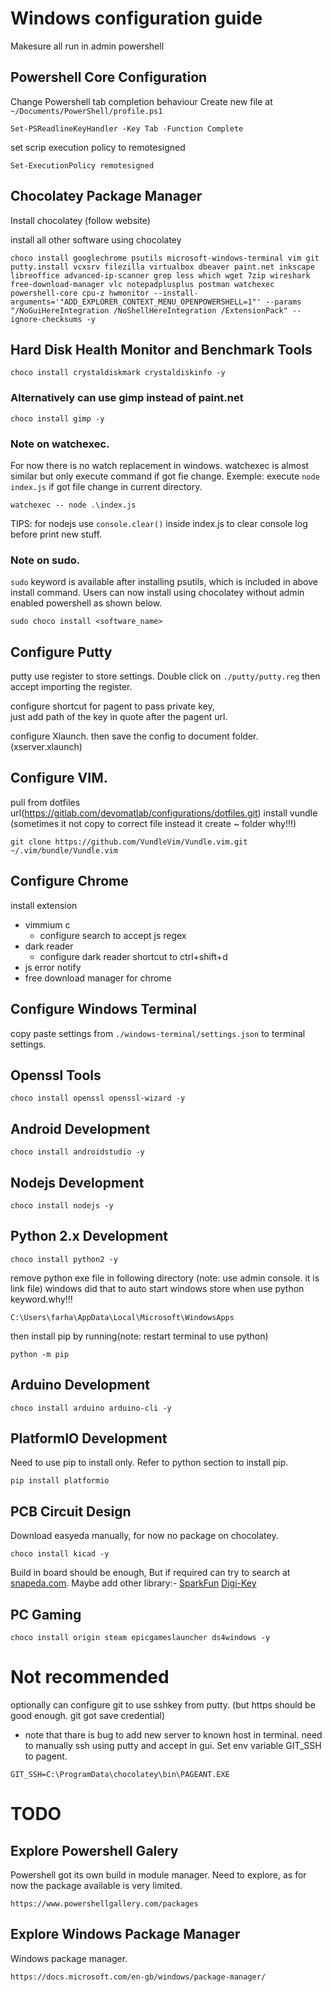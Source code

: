 # Windows configuration guide
Makesure all run in admin powershell

## Powershell Core Configuration
Change Powershell tab completion behaviour
Create new file at ```~/Documents/PowerShell/profile.ps1```
```
Set-PSReadlineKeyHandler -Key Tab -Function Complete
```
set scrip execution policy to remotesigned
```
Set-ExecutionPolicy remotesigned
```

## Chocolatey Package Manager
Install chocolatey (follow website)

install all other software using chocolatey
```
choco install googlechrome psutils microsoft-windows-terminal vim git putty.install vcxsrv filezilla virtualbox dbeaver paint.net inkscape libreoffice advanced-ip-scanner grep less which wget 7zip wireshark free-download-manager vlc notepadplusplus postman watchexec powershell-core cpu-z hwmonitor --install-arguments='"ADD_EXPLORER_CONTEXT_MENU_OPENPOWERSHELL=1"' --params "/NoGuiHereIntegration /NoShellHereIntegration /ExtensionPack" --ignore-checksums -y
```

## Hard Disk Health Monitor and Benchmark Tools
```
choco install crystaldiskmark crystaldiskinfo -y
```

### Alternatively can use gimp instead of paint.net
```
choco install gimp -y
```

### Note on watchexec.
For now there is no watch replacement in windows.
watchexec is almost similar but only execute command if got fie change.
Exemple: execute ```node index.js``` if got file change in current directory.
```
watchexec -- node .\index.js
```
TIPS: for nodejs use ```console.clear()``` inside index.js to clear console log before print new stuff.

### Note on sudo.
```sudo``` keyword is available after installing psutils, which is included in above install command.
Users can now install using chocolatey without admin enabled powershell as shown below.
```
sudo choco install <software_name>
```

## Configure Putty
putty use register to store settings. Double click on ```./putty/putty.reg``` then accept importing the register.

configure shortcut for pagent to pass private key,   
just add path of the key in quote after the pagent url.

configure Xlaunch. then save the config to document folder. (xserver.xlaunch)

## Configure VIM.
pull from dotfiles url(https://gitlab.com/devomatlab/configurations/dotfiles.git)
install vundle (sometimes it not copy to correct file instead it create ~ folder why!!!)
```
git clone https://github.com/VundleVim/Vundle.vim.git ~/.vim/bundle/Vundle.vim
```

## Configure Chrome
install extension
  - vimmium c
      - configure search to accept js regex
  - dark reader
      - configure dark reader shortcut to ctrl+shift+d
  - js error notify
  - free download manager for chrome

## Configure Windows Terminal
copy paste settings from ```./windows-terminal/settings.json``` to terminal settings.

## Openssl Tools
```
choco install openssl openssl-wizard -y
```

## Android  Development
```
choco install androidstudio -y
```

## Nodejs Development
```
choco install nodejs -y
```

## Python 2.x Development
```
choco install python2 -y
```

remove python exe file in following directory (note: use admin console. it is link file)
windows did that to auto start windows store when use python keyword.why!!!
```
C:\Users\farha\AppData\Local\Microsoft\WindowsApps
```

then install pip by running(note: restart terminal to use python)
```
python -m pip
```

## Arduino Development
```
choco install arduino arduino-cli -y
```

## PlatformIO Development
Need to use pip to install only. Refer to python section to install pip.
```
pip install platformio
```

## PCB Circuit Design
Download easyeda manually, for now no package on chocolatey.
```
choco install kicad -y
```
Build in board should be enough, But if required can try to search at [snapeda.com](https://www.snapeda.com/kicad/).
Maybe add other library:-
[SparkFun](https://github.com/sparkfun/SparkFun-KiCad-Libraries.git)
[Digi-Key](https://github.com/Digi-Key/digikey-kicad-library.git)

## PC Gaming
```
choco install origin steam epicgameslauncher ds4windows -y
```

# Not recommended
optionally can configure git to use sshkey from putty. (but https should be good enough. git got save credential)
  - note that thare is bug to add new server to known host in terminal. need to manually ssh using putty and accept in gui.
Set env variable GIT_SSH to pagent.
```
GIT_SSH=C:\ProgramData\chocolatey\bin\PAGEANT.EXE
```

# TODO

## Explore Powershell Galery
Powershell got its own build in module manager. Need to explore, as for now the package available is very limited.
```
https://www.powershellgallery.com/packages
```

## Explore Windows Package Manager
Windows package manager.
```
https://docs.microsoft.com/en-gb/windows/package-manager/
```
